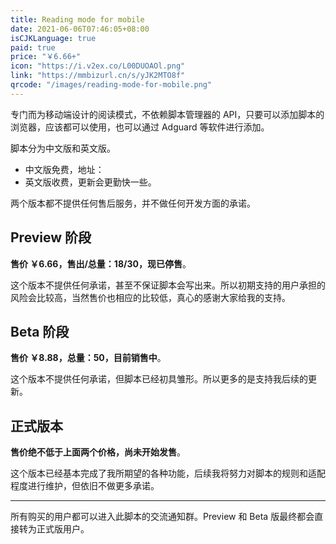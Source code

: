 ```yaml
---
title: Reading mode for mobile
date: 2021-06-06T07:46:05+08:00
isCJKLanguage: true
paid: true
price: "￥6.66+"
icon: "https://i.v2ex.co/L00DUOAOl.png"
link: "https://mmbizurl.cn/s/yJK2MTO8f"
qrcode: "/images/reading-mode-for-mobile.png"
---
```


专门而为移动端设计的阅读模式，不依赖脚本管理器的 API，只要可以添加脚本的浏览器，应该都可以使用，也可以通过 Adguard 等软件进行添加。

<!--more-->

脚本分为中文版和英文版。

* 中文版免费，地址： 
* 英文版收费，更新会更勤快一些。

两个版本都不提供任何售后服务，并不做任何开发方面的承诺。

## Preview 阶段 ##

**售价 ￥6.66，售出/总量：18/30，现已停售**。

这个版本不提供任何承诺，甚至不保证脚本会写出来。所以初期支持的用户承担的风险会比较高，当然售价也相应的比较低，真心的感谢大家给我的支持。

## Beta 阶段 ##

**售价 ￥8.88，总量：50，目前销售中**。

这个版本不提供任何承诺，但脚本已经初具雏形。所以更多的是支持我后续的更新。

## 正式版本 ##

**售价绝不低于上面两个价格，尚未开始发售**。

这个版本已经基本完成了我所期望的各种功能，后续我将努力对脚本的规则和适配程度进行维护，但依旧不做更多承诺。

---

所有购买的用户都可以进入此脚本的交流通知群。Preview 和 Beta 版最终都会直接转为正式版用户。